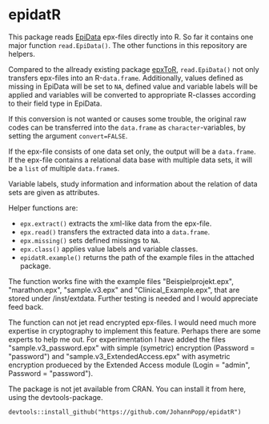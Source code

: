 # epidatR

This package reads [EpiData](https://www.epidata.dk/) epx-files directly into R. So far it contains one major function `read.EpiData()`. The other functions in this repository are helpers.

Compared to the allready existing package [epxToR](https://cran.r-project.org/web/packages/epxToR/index.html), `read.EpiData()` not only transfers epx-files into an R-`data.frame`. Additionally, values defined as missing in EpiData will be set to `NA`, defined value and variable labels will be applied and variables will be converted to appropriate R-classes according to their field type in EpiData.

If this conversion is not wanted or causes some trouble, the original raw codes can be transferred into the `data.frame` as `character`-variables, by setting the argument `convert=FALSE`.

If the epx-file consists of one data set only, the output will be a `data.frame`. If the epx-file contains a relational data base with multiple data sets, it will be a `list` of multiple `data.frame`s.

Variable labels, study information and information about the relation of data sets are given as attributes.

Helper functions are: 

* `epx.extract()` extracts the xml-like data from the epx-file.
* `epx.read()` transfers the extracted data into a `data.frame`.
* `epx.missing()` sets defined missings to `NA`.
* `epx.class()` applies value labels and variable classes.
* `epidatR.example()` returns the path of the example files in the attached package.


The function works fine with the example files "Beispielprojekt.epx", "marathon.epx", "sample.v3.epx" and "Clinical_Example.epx", that are stored under /inst/extdata. Further testing is needed and I would appreciate feed back.

The function can not jet read encrypted epx-files. I would need much more expertise in cryptography to implement this feature. Perhaps there are some experts to help me out. For experimentation I have added the files "sample.v3_password.epx" with simple (symetric) encryption (Password = "password") and "sample.v3_ExtendedAccess.epx" with asymetric encryption produeced by the Extended Access module (Login = "admin", Password = "password"). 

The package is not jet available from CRAN. You can install it from here, using the devtools-package.

```{r}
devtools::install_github("https://github.com/JohannPopp/epidatR")
```
